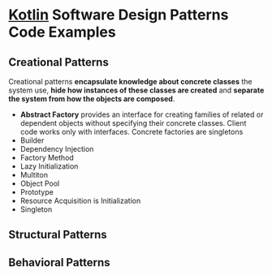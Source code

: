 # [Kotlin](https://kotlinlang.org/) Software Design Patterns Code Examples

## Creational Patterns

Creational patterns **encapsulate knowledge about concrete classes** the system use, **hide how instances of these classes 
are created** and **separate the system from how the objects are composed**.

- **Abstract Factory** provides an interface for creating families of related or dependent objects without specifying
their concrete classes. Client code works only with interfaces. Concrete factories are singletons
- Builder
- Dependency Injection
- Factory Method
- Lazy Initialization
- Multiton
- Object Pool
- Prototype
- Resource Acquisition is Initialization
- Singleton

## Structural Patterns

## Behavioral Patterns
